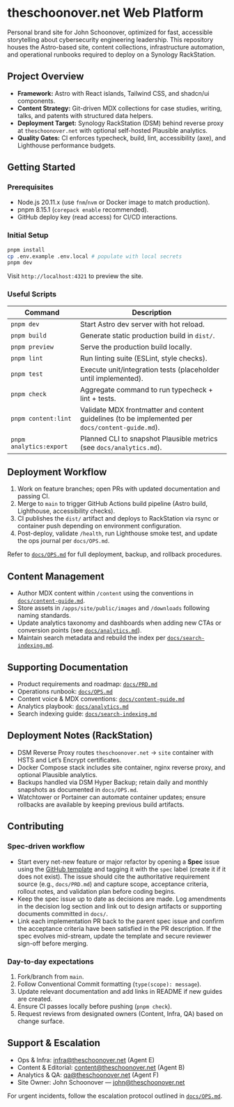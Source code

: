 # theschoonover.net Web Platform

Personal brand site for John Schoonover, optimized for fast, accessible storytelling about cybersecurity engineering leadership. This repository houses the Astro-based site, content collections, infrastructure automation, and operational runbooks required to deploy on a Synology RackStation.

## Project Overview
- **Framework:** Astro with React islands, Tailwind CSS, and shadcn/ui components.
- **Content Strategy:** Git-driven MDX collections for case studies, writing, talks, and patents with structured data helpers.
- **Deployment Target:** Synology RackStation (DSM) behind reverse proxy at `theschoonover.net` with optional self-hosted Plausible analytics.
- **Quality Gates:** CI enforces typecheck, build, lint, accessibility (axe), and Lighthouse performance budgets.

## Getting Started
### Prerequisites
- Node.js 20.11.x (use `fnm`/`nvm` or Docker image to match production).
- pnpm 8.15.1 (`corepack enable` recommended).
- GitHub deploy key (read access) for CI/CD interactions.

### Initial Setup
```bash
pnpm install
cp .env.example .env.local # populate with local secrets
pnpm dev
```
Visit `http://localhost:4321` to preview the site.

### Useful Scripts
| Command | Description |
|---------|-------------|
| `pnpm dev` | Start Astro dev server with hot reload. |
| `pnpm build` | Generate static production build in `dist/`. |
| `pnpm preview` | Serve the production build locally. |
| `pnpm lint` | Run linting suite (ESLint, style checks). |
| `pnpm test` | Execute unit/integration tests (placeholder until implemented). |
| `pnpm check` | Aggregate command to run typecheck + lint + tests. |
| `pnpm content:lint` | Validate MDX frontmatter and content guidelines (to be implemented per `docs/content-guide.md`). |
| `pnpm analytics:export` | Planned CLI to snapshot Plausible metrics (see `docs/analytics.md`). |

## Deployment Workflow
1. Work on feature branches; open PRs with updated documentation and passing CI.
2. Merge to `main` to trigger GitHub Actions build pipeline (Astro build, Lighthouse, accessibility checks).
3. CI publishes the `dist/` artifact and deploys to RackStation via rsync or container push depending on environment configuration.
4. Post-deploy, validate `/health`, run Lighthouse smoke test, and update the ops journal per `docs/OPS.md`.

Refer to [`docs/OPS.md`](docs/OPS.md) for full deployment, backup, and rollback procedures.

## Content Management
- Author MDX content within `/content` using the conventions in [`docs/content-guide.md`](docs/content-guide.md).
- Store assets in `/apps/site/public/images` and `/downloads` following naming standards.
- Update analytics taxonomy and dashboards when adding new CTAs or conversion points (see [`docs/analytics.md`](docs/analytics.md)).
- Maintain search metadata and rebuild the index per [`docs/search-indexing.md`](docs/search-indexing.md).

## Supporting Documentation
- Product requirements and roadmap: [`docs/PRD.md`](docs/PRD.md)
- Operations runbook: [`docs/OPS.md`](docs/OPS.md)
- Content voice & MDX conventions: [`docs/content-guide.md`](docs/content-guide.md)
- Analytics playbook: [`docs/analytics.md`](docs/analytics.md)
- Search indexing guide: [`docs/search-indexing.md`](docs/search-indexing.md)

## Deployment Notes (RackStation)
- DSM Reverse Proxy routes `theschoonover.net` → `site` container with HSTS and Let’s Encrypt certificates.
- Docker Compose stack includes site container, nginx reverse proxy, and optional Plausible analytics.
- Backups handled via DSM Hyper Backup; retain daily and monthly snapshots as documented in `docs/OPS.md`.
- Watchtower or Portainer can automate container updates; ensure rollbacks are available by keeping previous build artifacts.

## Contributing
### Spec-driven workflow
- Start every net-new feature or major refactor by opening a **Spec** issue using the [GitHub template](.github/ISSUE_TEMPLATE/spec.yml) and tagging it with the `spec` label (create it if it does not exist). The issue should cite the authoritative requirement source (e.g., `docs/PRD.md`) and capture scope, acceptance criteria, rollout notes, and validation plan before coding begins.
- Keep the spec issue up to date as decisions are made. Log amendments in the decision log section and link out to design artifacts or supporting documents committed in `docs/`.
- Link each implementation PR back to the parent spec issue and confirm the acceptance criteria have been satisfied in the PR description. If the spec evolves mid-stream, update the template and secure reviewer sign-off before merging.

### Day-to-day expectations
1. Fork/branch from `main`.
2. Follow Conventional Commit formatting (`type(scope): message`).
3. Update relevant documentation and add links in README if new guides are created.
4. Ensure CI passes locally before pushing (`pnpm check`).
5. Request reviews from designated owners (Content, Infra, QA) based on change surface.

## Support & Escalation
- Ops & Infra: infra@theschoonover.net (Agent E)
- Content & Editorial: content@theschoonover.net (Agent B)
- Analytics & QA: qa@theschoonover.net (Agent F)
- Site Owner: John Schoonover — john@theschoonover.net

For urgent incidents, follow the escalation protocol outlined in [`docs/OPS.md`](docs/OPS.md).
